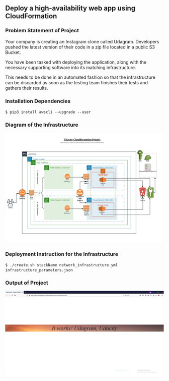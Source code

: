 ## Deploy a high-availability web app using CloudFormation

### Problem Statement of Project
Your company is creating an Instagram clone called Udagram. Developers pushed the latest version of their code in a zip file located in a public S3 Bucket.

You have been tasked with deploying the application, along with the necessary supporting software into its matching infrastructure.

This needs to be done in an automated fashion so that the infrastructure can be discarded as soon as the testing team finishes their tests and gathers their results.


### Installation Dependencies
```
$ pip3 install awscli --upgrade --user
```

### Diagram of the Infrastructure
![Infrastructure-Diagram](Diagram_of_the_Udagram_App.jpeg)

### Deployment Instruction for the Infrastructure
```
$ ./create.sh stackName network_infrastructure.yml infrastructure_parameters.json
```

### Output of Project
![Website-of-the-project](Demo_of_the_Web_application.jpg)